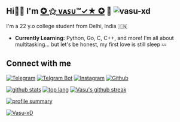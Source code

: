 ## Hi👋🏻 I'm [✪ ⚝ ᴠᴀꜱᴜ™✓★ ✪](https://t.me/VasuXD) 🎉 <img src="https://visitor-badge.laobi.icu/badge?page_id=vasu-xd" alt="vasu-xd" />

I'm a 22 y.o college student from Delhi, India 🇮🇳

- **Currently Learning:** Python, Go, C, C++, and more! I'm all about multitasking... but let's be honest, my first love is still sleep 💤

## Connect with me
[![Telegram](https://img.shields.io/badge/Telegram-00008b.svg?style=for-the-badge&logo=telegram)](https://t.me/VasuXD) [![Telgram Bot](https://img.shields.io/badge/Contact_Me_bot-00FFFF.svg?style=for-the-badge&logo=telegram)](https://t.me/vasurobot) [![Instagram](https://img.shields.io/badge/Instagram-1b77FF.svg?style=for-the-badge&logo=Instagram)](https://instagram.com/vasuxd) [![Github](https://img.shields.io/badge/Offical_GitHub-FF5733.svg?style=for-the-badge&logo=github)](https://github.com/VasuXD)


[![github stats](https://github-readme-stats.vercel.app/api?username=vasu-xd&show_icons=true&theme=cobalt&count_private=true)]([https://github.com/vasu-xd](https://github-readme-stats.vercel.app/api?username=vasu-xd&show_icons=true&theme=cobalt&count_private=true))
[![top lang](https://github-readme-stats.vercel.app/api/top-langs?username=vasu-xd&show_icons=true&theme=tokyonight&layout=compact)]([https://github.com/vasu-xd](https://github-readme-stats.vercel.app/api/top-langs?username=vasu-xd&show_icons=true&theme=tokyonight&layout=compact))
[![Vasu's github streak](https://github-readme-streak-stats.herokuapp.com/?user=vasu-xd&theme=cobalt)](https://github.com/vasu-xd/github-readme-streak-stats)

[![profile summary](https://github-profile-summary-cards.vercel.app/api/cards/profile-details?username=vasu-xd&theme=cobalt)](https://github-profile-summary-cards.vercel.app/api/cards/profile-details?username=vasu-xd&theme=cobalt)

<p align="left"> <a href="https://github-profile-trophy.vercel.app/?username=Vasu-xD&theme=juicyfresh&no-bg=true&no-frame=true&column=4"><img src="https://github-profile-trophy.vercel.app/?username=Vasu-xD&theme=juicyfresh&no-bg=true&no-frame=true&column=4&" alt="Vasu-xD" /></a> </p>
